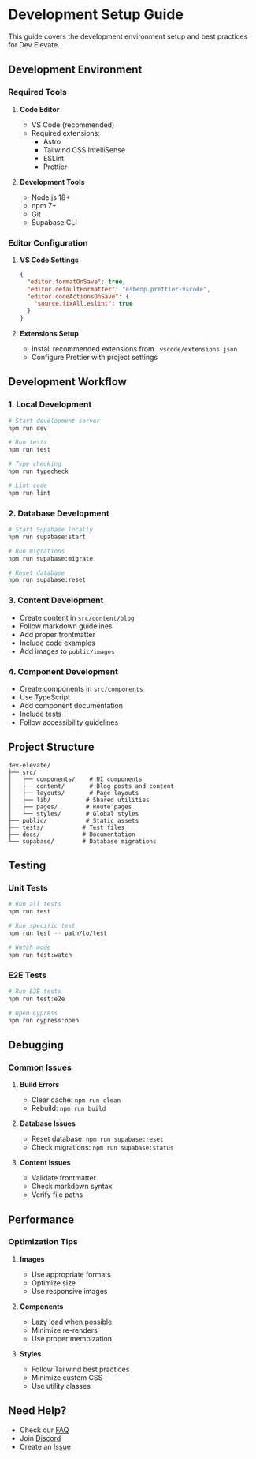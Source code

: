 # Development Setup Guide

This guide covers the development environment setup and best practices for Dev Elevate.

## Development Environment

### Required Tools

1. **Code Editor**
   - VS Code (recommended)
   - Required extensions:
     - Astro
     - Tailwind CSS IntelliSense
     - ESLint
     - Prettier

2. **Development Tools**
   - Node.js 18+
   - npm 7+
   - Git
   - Supabase CLI

### Editor Configuration

1. **VS Code Settings**
   ```json
   {
     "editor.formatOnSave": true,
     "editor.defaultFormatter": "esbenp.prettier-vscode",
     "editor.codeActionsOnSave": {
       "source.fixAll.eslint": true
     }
   }
   ```

2. **Extensions Setup**
   - Install recommended extensions from `.vscode/extensions.json`
   - Configure Prettier with project settings

## Development Workflow

### 1. Local Development

```bash
# Start development server
npm run dev

# Run tests
npm run test

# Type checking
npm run typecheck

# Lint code
npm run lint
```

### 2. Database Development

```bash
# Start Supabase locally
npm run supabase:start

# Run migrations
npm run supabase:migrate

# Reset database
npm run supabase:reset
```

### 3. Content Development

- Create content in `src/content/blog`
- Follow markdown guidelines
- Add proper frontmatter
- Include code examples
- Add images to `public/images`

### 4. Component Development

- Create components in `src/components`
- Use TypeScript
- Add component documentation
- Include tests
- Follow accessibility guidelines

## Project Structure

```
dev-elevate/
├── src/
│   ├── components/    # UI components
│   ├── content/       # Blog posts and content
│   ├── layouts/       # Page layouts
│   ├── lib/          # Shared utilities
│   ├── pages/        # Route pages
│   └── styles/       # Global styles
├── public/           # Static assets
├── tests/           # Test files
├── docs/            # Documentation
└── supabase/        # Database migrations
```

## Testing

### Unit Tests

```bash
# Run all tests
npm run test

# Run specific test
npm run test -- path/to/test

# Watch mode
npm run test:watch
```

### E2E Tests

```bash
# Run E2E tests
npm run test:e2e

# Open Cypress
npm run cypress:open
```

## Debugging

### Common Issues

1. **Build Errors**
   - Clear cache: `npm run clean`
   - Rebuild: `npm run build`

2. **Database Issues**
   - Reset database: `npm run supabase:reset`
   - Check migrations: `npm run supabase:status`

3. **Content Issues**
   - Validate frontmatter
   - Check markdown syntax
   - Verify file paths

## Performance

### Optimization Tips

1. **Images**
   - Use appropriate formats
   - Optimize size
   - Use responsive images

2. **Components**
   - Lazy load when possible
   - Minimize re-renders
   - Use proper memoization

3. **Styles**
   - Follow Tailwind best practices
   - Minimize custom CSS
   - Use utility classes

## Need Help?

- Check our [FAQ](../faq.md)
- Join [Discord](https://discord.gg/develevate)
- Create an [Issue](https://github.com/Satya900/DEV_MAIN/issues)